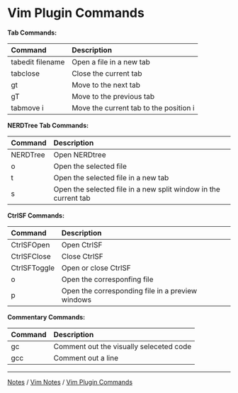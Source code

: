# Vim Plugin Commands

**Tab Commands:**

| Command | Description |
|:--------|:------------|
| tabedit filename | Open a file in a new tab |
| tabclose | Close the current tab |
| gt | Move to the next tab |
| gT | Move to the previous tab |
| tabmove i | Move the current tab to the position i |

**NERDTree Tab Commands:**

| Command | Description |
|:--------|:------------|
| NERDTree | Open NERDtree |
| o | Open the selected file |
| t | Open the selected file in a new tab |
| s | Open the selected file in a new split window in the current tab |

**CtrlSF Commands:**

| Command | Description |
|:--------|:------------|
| CtrlSFOpen | Open CtrlSF |
| CtrlSFClose | Close CtrlSF |
| CtrlSFToggle | Open or close CtrlSF |
| o | Open the corresponfing file |
| p | Open the corresponding file in a preview windows |

**Commentary Commands:**

| Command | Description |
|:--------|:------------|
| gc | Comment out the visually seleceted code |
| gcc | Comment out a line |

<hr style="height:1px;">

[Notes](../../index.md#notes) / [Vim Notes](../../index.md#vim-notes) / [Vim Plugin Commands](#vim-plugin-commands)
